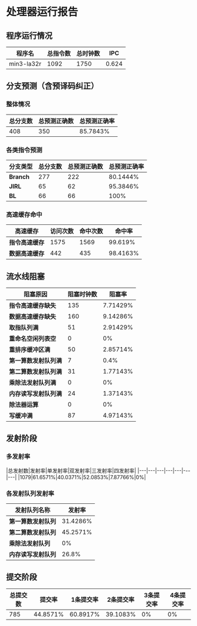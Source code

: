 # 处理器运行报告
## 程序运行情况
|程序名|总指令数|总时钟数|IPC|
|---|---|---|---|
|min3-la32r|1092|1750|0.624|

## 分支预测（含预译码纠正）
### 整体情况
|总分支数|总预测正确数|总预测正确率|
|---|---|---|
|408|350|85.7843%|

### 各类指令预测
|分支类型|总分支数|总预测正确数|总预测正确率|
|---|---|---|---|
|**Branch**| 277 | 222 | 80.1444%|
|**JIRL**| 65 | 62 | 95.3846%|
|**BL**| 66 | 66 | 100%|

### 高速缓存命中
|高速缓存|访问次数|命中次数|命中率|
|---|---|---|---|
|**指令高速缓存**| 1575 | 1569 | 99.619%|
|**数据高速缓存**| 442 | 435 | 98.4163%|
## 流水线阻塞
|阻塞原因|阻塞时钟数|阻塞率|
|---|---|---|
|**指令高速缓存缺失**| 135 | 7.71429%|
|**数据高速缓存缺失**| 160 | 9.14286%|
|**取指队列满**| 51 | 2.91429%|
|**重命名空闲列表空**|0 | 0%|
|**重排序缓冲区满**|50 | 2.85714%|
|**第一算数发射队列满**|7 | 0.4%|
|**第二算数发射队列满**|31 | 1.77143%|
|**乘除法发射队列满**|0 | 0%|
|**内存读写发射队列满**|24 | 1.37143%|
|**除法器运算**|0 | 0%|
|**写缓冲满**|87 | 4.97143%|

## 发射阶段
### 多发射率
|总发射数|发射率|单发射率|双发射率|三发射率|四发射率|
|---|---|---|---|---|---|---|
|1079|61.6571%|40.0371%|52.0853%|7.87766%|0%|

### 各发射队列发射率
|发射队列名称|发射率|
|---|---|
|**第一算数发射队列**|31.4286%|
|**第二算数发射队列**|45.2571%|
|**乘除法发射队列**|0%|
|**内存读写发射队列**|26.8%|

## 提交阶段
|总提交数|提交率|1条提交率|2条提交率|3条提交率|4条提交率|
|---|---|---|---|---|---|
|785|44.8571%|60.8917%|39.1083%|0%|0%|
